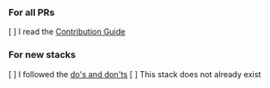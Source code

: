 ### For all PRs

[ ] I read the [Contribution Guide](CONTRIBUTING.md)

### For new stacks

[ ] I followed the [do's and don'ts](CONTRIBUTING.md#contributing-dos-and-donts)
[ ] This stack does not already exist